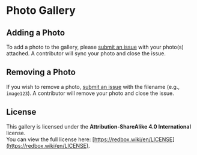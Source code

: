 # Photo Gallery

## Adding a Photo

To add a photo to the gallery, please [submit an issue](https://github.com/RedboxTinkering/photogallery/issues) with your photo(s) attached. A contributor will sync your photo and close the issue.

## Removing a Photo

If you wish to remove a photo, [submit an issue](https://github.com/RedboxTinkering/photogallery/issues) with the filename (e.g., `image123`). A contributor will remove your photo and close the issue.

## License

This gallery is licensed under the **Attribution-ShareAlike 4.0 International** license.  
You can view the full license here: [https://redbox.wiki/en/LICENSE](https://redbox.wiki/en/LICENSE).
